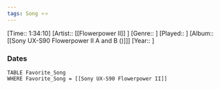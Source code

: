 ```yaml
---
tags: Song ⭐⭐ 
---
```

[Time:: 1:34:10]
[Artist:: [[Flowerpower II]] ]
[Genre:: ]
[Played:: ]
[Album:: [[Sony UX-S90 Flowerpower II A and B ()]]]
[Year:: ]
### Dates
````dataview
TABLE Favorite_Song
WHERE Favorite_Song = [[Sony UX-S90 Flowerpower II]]
````
